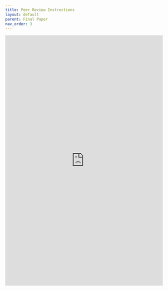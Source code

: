 ```yaml
---
title: Peer Review Instructions
layout: default
parent: Final Paper
nav_order: 3
---
```

<iframe 
    src="https://docs.google.com/document/d/e/2PACX-1vQd5bdfIOBA6OMcZwDPbE7bmNJOhZcROW26z7A1vNTBM4sefH912gY912bNmfHwh7p3GGN58laNJeO5/pub?embedded=true" 
    width="100%" 
    height="800px" 
    frameborder="0" 
    allowfullscreen>
</iframe>
